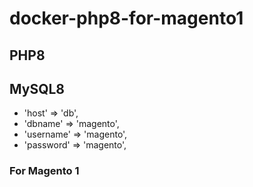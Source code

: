 # docker-php8-for-magento1

## PHP8
## MySQL8
- 'host' => 'db',
- 'dbname' => 'magento',
- 'username' => 'magento',
- 'password' => 'magento',


### For Magento 1
